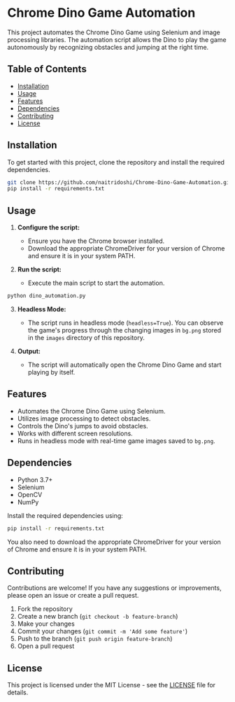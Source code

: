 # Chrome Dino Game Automation

This project automates the Chrome Dino Game using Selenium and image processing libraries. The automation script allows the Dino to play the game autonomously by recognizing obstacles and jumping at the right time.

## Table of Contents

- [Installation](#installation)
- [Usage](#usage)
- [Features](#features)
- [Dependencies](#dependencies)
- [Contributing](#contributing)
- [License](#license)

## Installation

To get started with this project, clone the repository and install the required dependencies.

```bash
git clone https://github.com/naitridoshi/Chrome-Dino-Game-Automation.git
pip install -r requirements.txt
```

## Usage

1. **Configure the script:**
   - Ensure you have the Chrome browser installed.
   - Download the appropriate ChromeDriver for your version of Chrome and ensure it is in your system PATH.

2. **Run the script:**
   - Execute the main script to start the automation.

```bash
python dino_automation.py
```

3. **Headless Mode:**
   - The script runs in headless mode (`headless=True`). You can observe the game's progress through the changing images in `bg.png` stored in the `images` directory of this repository.

4. **Output:**
   - The script will automatically open the Chrome Dino Game and start playing by itself.

## Features

- Automates the Chrome Dino Game using Selenium.
- Utilizes image processing to detect obstacles.
- Controls the Dino's jumps to avoid obstacles.
- Works with different screen resolutions.
- Runs in headless mode with real-time game images saved to `bg.png`.

## Dependencies

- Python 3.7+
- Selenium
- OpenCV
- NumPy

Install the required dependencies using:

```bash
pip install -r requirements.txt
```

You also need to download the appropriate ChromeDriver for your version of Chrome and ensure it is in your system PATH.

## Contributing

Contributions are welcome! If you have any suggestions or improvements, please open an issue or create a pull request.

1. Fork the repository
2. Create a new branch (`git checkout -b feature-branch`)
3. Make your changes
4. Commit your changes (`git commit -m 'Add some feature'`)
5. Push to the branch (`git push origin feature-branch`)
6. Open a pull request

## License

This project is licensed under the MIT License - see the [LICENSE](LICENSE) file for details.


